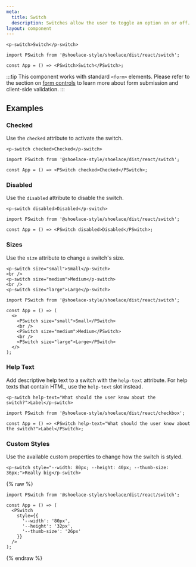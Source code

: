 ```yaml
---
meta:
  title: Switch
  description: Switches allow the user to toggle an option on or off.
layout: component
---
```


```html:preview
<p-switch>Switch</p-switch>
```

```jsx:react
import PSwitch from '@shoelace-style/shoelace/dist/react/switch';

const App = () => <PSwitch>Switch</PSwitch>;
```

:::tip
This component works with standard `<form>` elements. Please refer to the section on [form controls](/getting-started/form-controls) to learn more about form submission and client-side validation.
:::

## Examples

### Checked

Use the `checked` attribute to activate the switch.

```html:preview
<p-switch checked>Checked</p-switch>
```

```jsx:react
import PSwitch from '@shoelace-style/shoelace/dist/react/switch';

const App = () => <PSwitch checked>Checked</PSwitch>;
```

### Disabled

Use the `disabled` attribute to disable the switch.

```html:preview
<p-switch disabled>Disabled</p-switch>
```

```jsx:react
import PSwitch from '@shoelace-style/shoelace/dist/react/switch';

const App = () => <PSwitch disabled>Disabled</PSwitch>;
```

### Sizes

Use the `size` attribute to change a switch's size.

```html:preview
<p-switch size="small">Small</p-switch>
<br />
<p-switch size="medium">Medium</p-switch>
<br />
<p-switch size="large">Large</p-switch>
```

```jsx:react
import PSwitch from '@shoelace-style/shoelace/dist/react/switch';

const App = () => (
  <>
    <PSwitch size="small">Small</PSwitch>
    <br />
    <PSwitch size="medium">Medium</PSwitch>
    <br />
    <PSwitch size="large">Large</PSwitch>
  </>
);
```

### Help Text

Add descriptive help text to a switch with the `help-text` attribute. For help texts that contain HTML, use the `help-text` slot instead.

```html:preview
<p-switch help-text="What should the user know about the switch?">Label</p-switch>
```

```jsx:react
import PSwitch from '@shoelace-style/shoelace/dist/react/checkbox';

const App = () => <PSwitch help-text="What should the user know about the switch?">Label</PSwitch>;
```

### Custom Styles

Use the available custom properties to change how the switch is styled.

```html:preview
<p-switch style="--width: 80px; --height: 40px; --thumb-size: 36px;">Really big</p-switch>
```

{% raw %}

```jsx:react
import PSwitch from '@shoelace-style/shoelace/dist/react/switch';

const App = () => (
  <PSwitch
    style={{
      '--width': '80px',
      '--height': '32px',
      '--thumb-size': '26px'
    }}
  />
);
```

{% endraw %}
